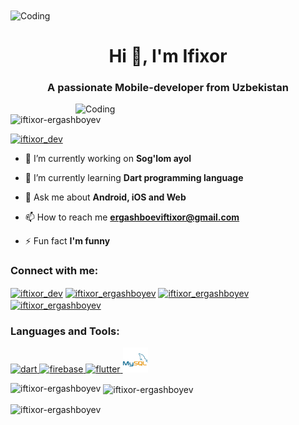 <img align="center" alt="Coding"  src="https://scontent.ftas7-1.fna.fbcdn.net/v/t39.30808-6/450398417_418589337846807_8232992469337107211_n.png?_nc_cat=110&ccb=1-7&_nc_sid=cc71e4&_nc_ohc=cdJUBQl4Ff0Q7kNvgFctZ67&_nc_ht=scontent.ftas7-1.fna&oh=00_AYCiDivK-5adlGMrIAABbCVxdh0KlSmvGbcmqxj_mO5XvA&oe=6693290A">
<h1 align="center">Hi 👋, I'm Ifixor</h1>
<h3 align="center">A passionate Mobile-developer from Uzbekistan</h3>
<img align="right" alt="Coding" width="400" src="https://i.pinimg.com/originals/e4/26/70/e426702edf874b181aced1e2fa5c6cde.gif">

<p align="left"> <img src="https://komarev.com/ghpvc/?username=iftixor-ergashboyev&label=Profile%20views&color=0e75b6&style=flat" alt="iftixor-ergashboyev" /> </p>

<p align="left"> <a href="https://twitter.com/iftixor_dev" target="blank"><img src="https://img.shields.io/twitter/follow/iftixor_dev?logo=twitter&style=for-the-badge" alt="iftixor_dev" /></a> </p>

- 🔭 I’m currently working on **Sog'lom ayol**

- 🌱 I’m currently learning **Dart programming language**

- 💬 Ask me about **Android, iOS and Web**

- 📫 How to reach me **ergashboeviftixor@gmail.com**

- ⚡ Fun fact **I'm funny**

<h3 align="left">Connect with me:</h3>
<p align="left">
<a href="https://twitter.com/iftixor_dev" target="blank"><img align="center" src="https://raw.githubusercontent.com/rahuldkjain/github-profile-readme-generator/master/src/images/icons/Social/twitter.svg" alt="iftixor_dev" height="30" width="40" /></a>
<a href="https://fb.com/iftixor_ergashboyev" target="blank"><img align="center" src="https://raw.githubusercontent.com/rahuldkjain/github-profile-readme-generator/master/src/images/icons/Social/facebook.svg" alt="iftixor_ergashboyev" height="30" width="40" /></a>
<a href="https://instagram.com/iftixor_ergashboyev" target="blank"><img align="center" src="https://raw.githubusercontent.com/rahuldkjain/github-profile-readme-generator/master/src/images/icons/Social/instagram.svg" alt="iftixor_ergashboyev" height="30" width="40" /></a>
<a href="https://www.youtube.com/c/iftixor_ergashboyev" target="blank"><img align="center" src="https://raw.githubusercontent.com/rahuldkjain/github-profile-readme-generator/master/src/images/icons/Social/youtube.svg" alt="iftixor_ergashboyev" height="30" width="40" /></a>
</p>

<h3 align="left">Languages and Tools:</h3>
<p align="left"> <a href="https://dart.dev" target="_blank" rel="noreferrer"> <img src="https://www.vectorlogo.zone/logos/dartlang/dartlang-icon.svg" alt="dart" width="40" height="40"/> </a> <a href="https://firebase.google.com/" target="_blank" rel="noreferrer"> <img src="https://www.vectorlogo.zone/logos/firebase/firebase-icon.svg" alt="firebase" width="40" height="40"/> </a> <a href="https://flutter.dev" target="_blank" rel="noreferrer"> <img src="https://www.vectorlogo.zone/logos/flutterio/flutterio-icon.svg" alt="flutter" width="40" height="40"/> </a> <a href="https://www.mysql.com/" target="_blank" rel="noreferrer"> <img src="https://raw.githubusercontent.com/devicons/devicon/master/icons/mysql/mysql-original-wordmark.svg" alt="mysql" width="40" height="40"/> </a> </p>

<p><img align="left" src="https://github-readme-stats.vercel.app/api/top-langs?username=iftixor-ergashboyev&show_icons=true&locale=en&layout=compact" alt="iftixor-ergashboyev" /></p>

<p>&nbsp;<img align="center" src="https://github-readme-stats.vercel.app/api?username=iftixor-ergashboyev&show_icons=true&locale=en" alt="iftixor-ergashboyev" /></p>

<p><img align="center" src="https://github-readme-streak-stats.herokuapp.com/?user=iftixor-ergashboyev&" alt="iftixor-ergashboyev" /></p>
